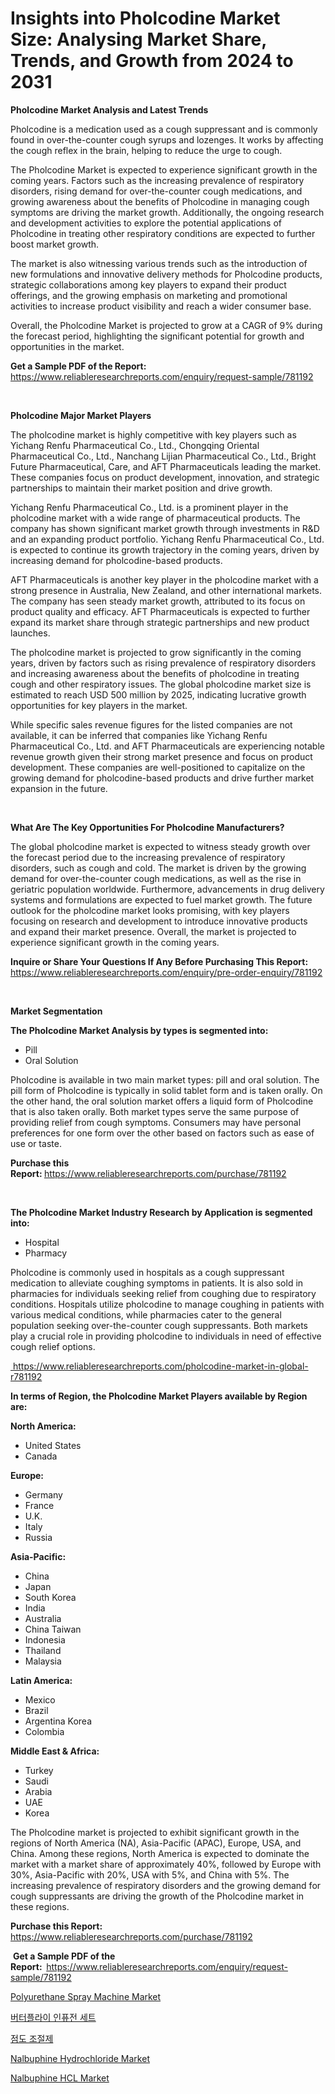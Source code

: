 <p><h1>Insights into Pholcodine Market Size: Analysing Market Share, Trends, and Growth from 2024 to 2031</h1></p><p><strong>Pholcodine Market Analysis and Latest Trends</strong></p>
<p><p>Pholcodine is a medication used as a cough suppressant and is commonly found in over-the-counter cough syrups and lozenges. It works by affecting the cough reflex in the brain, helping to reduce the urge to cough.</p><p>The Pholcodine Market is expected to experience significant growth in the coming years. Factors such as the increasing prevalence of respiratory disorders, rising demand for over-the-counter cough medications, and growing awareness about the benefits of Pholcodine in managing cough symptoms are driving the market growth. Additionally, the ongoing research and development activities to explore the potential applications of Pholcodine in treating other respiratory conditions are expected to further boost market growth.</p><p>The market is also witnessing various trends such as the introduction of new formulations and innovative delivery methods for Pholcodine products, strategic collaborations among key players to expand their product offerings, and the growing emphasis on marketing and promotional activities to increase product visibility and reach a wider consumer base.</p><p>Overall, the Pholcodine Market is projected to grow at a CAGR of 9% during the forecast period, highlighting the significant potential for growth and opportunities in the market.</p></p>
<p><strong>Get a Sample PDF of the Report:&nbsp;</strong> <a href="https://www.reliableresearchreports.com/enquiry/request-sample/781192">https://www.reliableresearchreports.com/enquiry/request-sample/781192</a></p>
<p>&nbsp;</p>
<p><strong>Pholcodine Major Market Players</strong></p>
<p><p>The pholcodine market is highly competitive with key players such as Yichang Renfu Pharmaceutical Co., Ltd., Chongqing Oriental Pharmaceutical Co., Ltd., Nanchang Lijian Pharmaceutical Co., Ltd., Bright Future Pharmaceutical, Care, and AFT Pharmaceuticals leading the market. These companies focus on product development, innovation, and strategic partnerships to maintain their market position and drive growth.</p><p>Yichang Renfu Pharmaceutical Co., Ltd. is a prominent player in the pholcodine market with a wide range of pharmaceutical products. The company has shown significant market growth through investments in R&D and an expanding product portfolio. Yichang Renfu Pharmaceutical Co., Ltd. is expected to continue its growth trajectory in the coming years, driven by increasing demand for pholcodine-based products.</p><p>AFT Pharmaceuticals is another key player in the pholcodine market with a strong presence in Australia, New Zealand, and other international markets. The company has seen steady market growth, attributed to its focus on product quality and efficacy. AFT Pharmaceuticals is expected to further expand its market share through strategic partnerships and new product launches.</p><p>The pholcodine market is projected to grow significantly in the coming years, driven by factors such as rising prevalence of respiratory disorders and increasing awareness about the benefits of pholcodine in treating cough and other respiratory issues. The global pholcodine market size is estimated to reach USD 500 million by 2025, indicating lucrative growth opportunities for key players in the market.</p><p>While specific sales revenue figures for the listed companies are not available, it can be inferred that companies like Yichang Renfu Pharmaceutical Co., Ltd. and AFT Pharmaceuticals are experiencing notable revenue growth given their strong market presence and focus on product development. These companies are well-positioned to capitalize on the growing demand for pholcodine-based products and drive further market expansion in the future.</p></p>
<p>&nbsp;</p>
<p><strong>What Are The Key Opportunities For Pholcodine Manufacturers?</strong></p>
<p><p>The global pholcodine market is expected to witness steady growth over the forecast period due to the increasing prevalence of respiratory disorders, such as cough and cold. The market is driven by the growing demand for over-the-counter cough medications, as well as the rise in geriatric population worldwide. Furthermore, advancements in drug delivery systems and formulations are expected to fuel market growth. The future outlook for the pholcodine market looks promising, with key players focusing on research and development to introduce innovative products and expand their market presence. Overall, the market is projected to experience significant growth in the coming years.</p></p>
<p><strong>Inquire or Share Your Questions If Any Before Purchasing This Report:</strong> <a href="https://www.reliableresearchreports.com/enquiry/pre-order-enquiry/781192">https://www.reliableresearchreports.com/enquiry/pre-order-enquiry/781192</a></p>
<p>&nbsp;</p>
<p><strong>Market Segmentation</strong></p>
<p><strong>The Pholcodine Market Analysis by types is segmented into:</strong></p>
<p><ul><li>Pill</li><li>Oral Solution</li></ul></p>
<p><p>Pholcodine is available in two main market types: pill and oral solution. The pill form of Pholcodine is typically in solid tablet form and is taken orally. On the other hand, the oral solution market offers a liquid form of Pholcodine that is also taken orally. Both market types serve the same purpose of providing relief from cough symptoms. Consumers may have personal preferences for one form over the other based on factors such as ease of use or taste.</p></p>
<p><strong>Purchase this Report:&nbsp;</strong><a href="https://www.reliableresearchreports.com/purchase/781192">https://www.reliableresearchreports.com/purchase/781192</a></p>
<p>&nbsp;</p>
<p><strong>The Pholcodine Market Industry Research by Application is segmented into:</strong></p>
<p><ul><li>Hospital</li><li>Pharmacy</li></ul></p>
<p><p>Pholcodine is commonly used in hospitals as a cough suppressant medication to alleviate coughing symptoms in patients. It is also sold in pharmacies for individuals seeking relief from coughing due to respiratory conditions. Hospitals utilize pholcodine to manage coughing in patients with various medical conditions, while pharmacies cater to the general population seeking over-the-counter cough suppressants. Both markets play a crucial role in providing pholcodine to individuals in need of effective cough relief options.</p></p>
<p><a href="https://www.reliableresearchreports.com/pholcodine-market-in-global-r781192">&nbsp;https://www.reliableresearchreports.com/pholcodine-market-in-global-r781192</a></p>
<p><strong>In terms of Region, the Pholcodine Market Players available by Region are:</strong></p>
<p>
    <p> <strong> North America: </strong>
        <ul>
            <li>United States</li>
            <li>Canada</li>
        </ul>
        </p> 
    <p> <strong> Europe: </strong>
        <ul>
            <li>Germany</li>
            <li>France</li>
            <li>U.K.</li>
            <li>Italy</li>
            <li>Russia</li>
        </ul>
        </p> 
    <p> <strong> Asia-Pacific: </strong>
        <ul>
            <li>China</li>
            <li>Japan</li>
            <li>South Korea</li>
            <li>India</li>
            <li>Australia</li>
            <li>China Taiwan</li>
            <li>Indonesia</li>
            <li>Thailand</li>
            <li>Malaysia</li>
        </ul>
        </p> 
    <p> <strong> Latin America: </strong>
        <ul>
            <li>Mexico</li>
            <li>Brazil</li>
            <li>Argentina Korea</li>
            <li>Colombia</li>
        </ul>
        </p> 
    <p> <strong> Middle East & Africa: </strong>
        <ul>
            <li>Turkey</li>
            <li>Saudi</li>
            <li>Arabia</li>
            <li>UAE</li>
            <li>Korea</li>
        </ul>
    </p>
    </p>
<p><p>The Pholcodine market is projected to exhibit significant growth in the regions of North America (NA), Asia-Pacific (APAC), Europe, USA, and China. Among these regions, North America is expected to dominate the market with a market share of approximately 40%, followed by Europe with 30%, Asia-Pacific with 20%, USA with 5%, and China with 5%. The increasing prevalence of respiratory disorders and the growing demand for cough suppressants are driving the growth of the Pholcodine market in these regions.</p></p>
<p><strong>Purchase this Report: </strong><a href="https://www.reliableresearchreports.com/purchase/781192">https://www.reliableresearchreports.com/purchase/781192</a></p>
<p>&nbsp;<strong>Get a Sample PDF of the Report:&nbsp;&nbsp;</strong><a href="https://www.reliableresearchreports.com/enquiry/request-sample/781192">https://www.reliableresearchreports.com/enquiry/request-sample/781192</a></p>
<p><strong></strong></p>
<p><p><a href="https://www.linkedin.com/pulse/polyurethane-spray-machine-market-furnishes-information-xjpoe">Polyurethane Spray Machine Market</a></p><p><a href="https://medium.com/@rickymetzdvm/%EB%B2%84%ED%84%B0%ED%94%8C%EB%9D%BC%EC%9D%B4-%EC%9D%B8%ED%93%A8%EC%A0%84%EC%85%98-%EC%84%B8%ED%8A%B8-%EC%8B%9C%EC%9E%A5%EC%9D%80-%EC%8B%9C%EC%9E%A5-%EC%A0%90%EC%9C%A0%EC%9C%A8-%EA%B7%9C%EB%AA%A8-%EB%B0%8F-2031%EB%85%84%EA%B9%8C%EC%A7%80%EC%9D%98-%EC%98%88%EC%83%81-%EC%98%88%EC%B8%A1%EC%97%90-%EC%B4%88%EC%A0%90%EC%9D%84-%EB%A7%9E%EC%B6%94%EA%B3%A0-%EC%9E%88%EC%8A%B5%EB%8B%88%EB%8B%A4-4248422b431c">버터플라이 인퓨전 세트</a></p><p><a href="https://github.com/chupp85/Market-Research-Report-List-1/blob/main/361114556403.md">점도 조절제</a></p><p><a href="https://github.com/kosella/Market-Research-Report-List-3/blob/main/nalbuphine-hydrochloride-market.md">Nalbuphine Hydrochloride Market</a></p><p><a href="https://github.com/nathandecarvalho/Market-Research-Report-List-3/blob/main/nalbuphine-hcl-market.md">Nalbuphine HCL Market</a></p></p>